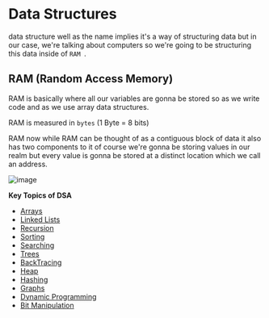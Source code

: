 # Data Structures
data structure well as the name implies it's a way of structuring data but in our case, we're talking about computers so we're going to be structuring this data inside of `RAM `.
## RAM (Random Access Memory)
RAM is basically where all our variables are gonna be stored so as we write code and as we use array data structures.

RAM is measured in `bytes` (1 Byte = 8 bits) 

RAM now while RAM can be thought of as a contiguous block of data it also has two components to it of course we're gonna be storing values in our realm but every value is gonna be stored at a distinct location which we call an address.

![image](https://user-images.githubusercontent.com/130353146/233835655-02c42425-547b-4897-a917-3d90ffabff8d.png)

**Key Topics of DSA**
- [Arrays](https://github.com/venkatavarunp/DSA/Arrays/Arrays.md)
- [Linked Lists](https://github.com/venkatavarunp/DSA/LinkedLists/LinkedLists.md)
- [Recursion](https://github.com/venkatavarunp/DSA)
- [Sorting](https://github.com/venkatavarunp/DSA)
- [Searching](https://github.com/venkatavarunp/DSA)
- [Trees](https://github.com/venkatavarunp/DSA)
- [BackTracing](https://github.com/venkatavarunp/DSA)
- [Heap](https://github.com/venkatavarunp/DSA)
- [Hashing](https://github.com/venkatavarunp/DSA)
- [Graphs](https://github.com/venkatavarunp/DSA)
- [Dynamic Programming](https://github.com/venkatavarunp/DSA)
- [Bit Manipulation](https://github.com/venkatavarunp/DSA)
